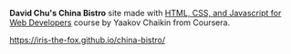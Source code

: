 **David Chu's China Bistro** site made with [HTML, CSS, and Javascript for Web Developers](https://www.coursera.org/learn/html-css-javascript-for-web-developers/home/welcome) course by Yaakov Chaikin  from Coursera.  

https://iris-the-fox.github.io/china-bistro/




